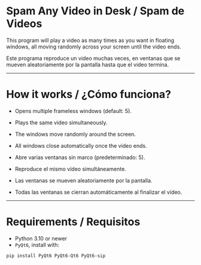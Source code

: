# Spam Any Video in Desk / Spam de Videos


This program will play a video as many times as you want in floating windows, all moving randomly across your screen until the video ends.

Este programa reproduce un video muchas veces, en ventanas que se mueven aleatoriamente por la pantalla hasta que el video termina. 

---

# How it works / ¿Cómo funciona?

- Opens multiple frameless windows (default: 5).
- Plays the same video simultaneously.
- The windows move randomly around the screen.
- All windows close automatically once the video ends.

- Abre varias ventanas sin marco (predeterminado: 5).
- Reproduce el mismo vídeo simultáneamente.
- Las ventanas se mueven aleatoriamente por la pantalla.
- Todas las ventanas se cierran automáticamente al finalizar el vídeo.
---

# Requirements / Requisitos

- Python 3.10 or newer
- `PyQt6`, install with:

```bash
pip install PyQt6 PyQt6-Qt6 PyQt6-sip
